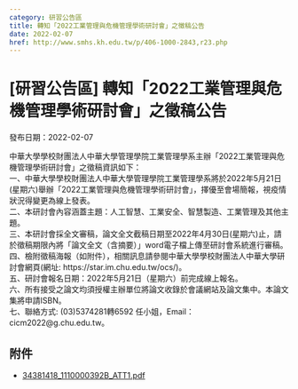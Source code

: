 ```yaml
---
category: 研習公告區
title: 轉知「2022工業管理與危機管理學術研討會」之徵稿公告
date: 2022-02-07
href: http://www.smhs.kh.edu.tw/p/406-1000-2843,r23.php
---
```


# [研習公告區] 轉知「2022工業管理與危機管理學術研討會」之徵稿公告

發布日期：2022-02-07

<div><div></div><div>中華大學學校財團法人中華大學管理學院工業管理學系主辦「2022工業管理與危機管理學術研討會」之徵稿資訊如下：<br> 一、中華大學學校財團法人中華大學管理學院工業管理學系將於2022年5月21日(星期六)舉辦「2022工業管理與危機管理學術研討會」，擇優至會場簡報，視疫情狀況得變更為線上發表。<br> 二、本研討會內容涵蓋主題：人工智慧、工業安全、智慧製造、工業管理及其他主題。<br> 三、本研討會採全文審稿，論文全文截稿日期至2022年4月30日(星期六)止，請於徵稿期限內將「論文全文（含摘要）」word電子檔上傳至研討會系統進行審稿。<br> 四、檢附徵稿海報（如附件），相關訊息請參閱中華大學學校財團法人中華大學研討會網頁(網址: https://star.im.chu.edu.tw/ocs/)。<br> 五、研討會報名日期：2022年5月21日（星期六）前完成線上報名。<br> 六、所有接受之論文均須授權主辦單位將論文收錄於會議網站及論文集中。本論文集將申請ISBN。<br> 七、聯絡方式: (03)5374281轉6592 任小姐，Email：cicm2022@g.chu.edu.tw。</div></div>

## 附件

- [34381418_1110000392B_ATT1.pdf](https://www.smhs.kh.edu.tw/var/file/0/1000/attach/30/pta_2538_7001405_04183.pdf)

